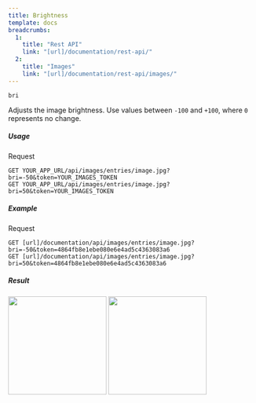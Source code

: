 ```yaml
---
title: Brightness
template: docs 
breadcrumbs:
  1:
    title: "Rest API"
    link: "[url]/documentation/rest-api/"
  2:
    title: "Images"
    link: "[url]/documentation/rest-api/images/"
---
```


`bri`

Adjusts the image brightness. Use values between `-100` and `+100`, where `0` represents no change.

##### Usage

<div class="file-header">Request</div>

```http
GET YOUR_APP_URL/api/images/entries/image.jpg?bri=-50&token=YOUR_IMAGES_TOKEN
GET YOUR_APP_URL/api/images/entries/image.jpg?bri=50&token=YOUR_IMAGES_TOKEN
```

##### Example

<div class="file-header">Request</div>

```http
GET [url]/documentation/api/images/entries/image.jpg?bri=-50&token=4864fb8e1ebe080e6e4ad5c4363083a6
GET [url]/documentation/api/images/entries/image.jpg?bri=50&token=4864fb8e1ebe080e6e4ad5c4363083a6
```

##### Result

<img width="200" class="inline" src="[url]/documentation/api/images/entries/image.jpg?bri=-50&token=4864fb8e1ebe080e6e4ad5c4363083a6">
<img width="200" class="inline" src="[url]/documentation/api/images/entries/image.jpg?bri=50&token=4864fb8e1ebe080e6e4ad5c4363083a6">
